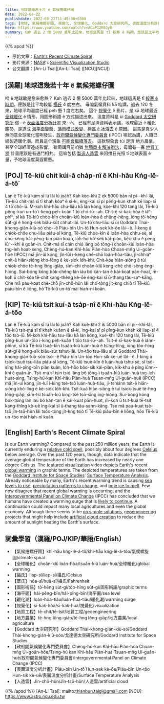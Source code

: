 ```yaml
---
title: 地球這幾若十年 ê 氣候捲螺仔圖
date: 2022-08-22
publishdate: 2022-08-22T11:45:00+0800
tags: [地球, 氣候捲螺仔圖, 視覺化, 全球暖化, Goddard 太空研究所, 表面溫度分析計畫, 圖形術語, 暖化潮, 地質工程, 地方農業, 人造雲, 攝氏, 華氏]
hero: https://www.youtube.com/watch?v=ACaPI2M4GyU
summary: Kah 過去 2 億 5000 萬年比起來，地球這馬是 tī 較寒 ê 時期，應該是比平均較低 4 度左右。
---
```


{{% apod %}}

- 原始文章：[Earth's Recent Climate Spiral](https://apod.nasa.gov/apod/ap220822.html)
- 影片來源：[NASA](https://www.nasa.gov/)'s [Scientific Visualization Studio](https://svs.gsfc.nasa.gov/)
- 台文翻譯：[An-Li Tsai][An-Li Tsai] ([NCU][NCU])

## [漢羅] 地球這幾若十年 ê 氣候捲螺仔圖
咱 ê 地球敢是愈來愈熱？
Kah 過去 2 億 5000 萬年比起來，地球這馬是 tī [較寒 ê 時期][relative cold spell]，應該是比平均較低 [攝氏][Celsius] 4 度左右。
毋閣氣候資料 kā 咱講，過去 120 冬來，地球平均溫度已經 peh 懸 1 度左右矣。
這个 [視覺化][featured visualization] ê 影片，是 kā 地球最近 [全球暖化][global warming] ê 情形，用圖形術語 ê 方式描述出來。
溫度資料是 ùi [Goddard 太空研究所][Goddard Institute for Space Studies] 做--ê [表面溫度分析計畫][Surface Temperature Analysis] 來--ê。
已經有足濟資料表示講，地球最近 ê 暖化趨勢，是造成 [海平面變懸][sea levels to rise]、[落雨模式改變][precipitation patterns to change]、[極區 ê 冰溶去][pole ice to melt] ê 原因。
這馬是真少人無同意全球暖化當咧發生，[政府間氣候變化專門委員會][Intergovernmental Panel on Climate Change] (IPCC) 嘛認為講，人類已經製造暖化潮，而且這个現象 [可能會繼續落去][likely to continue]。
這款現象會 tùi 足濟 地方農業，甚至全球經濟造成影響。
雖罔講目前咱猶 [無簡單 ê 解決辦法][no simple solutions]，毋閣有一寡 [地質工程][geoengineering] 計畫應該是有通鬥相共。
這嘛包括 [製造人造雲][artificial cloud creation t] 來阻擋日光照 tī 地球表面 ê 量，予地球溫度莫遐爾懸。

## [POJ] Tē-kiû chit kúi-ā cha̍p-nî ê Khì-hāu Kńg-lê-á-tô͘
Lán ê Tē-kiû kám sī lú lâi lú joa̍h?
Kah kòe-khì 2 ek 5000 bān nî pí--khí-lâi, Tē-kiû chit-má sī tī khah kôaⁿ ê sî-ki, èng-kai sī pí pêng-kun khah kē liap-sī 4 tō͘ chó-iū.
M̄-koh khì-hāu chu-liāu kā lán kóng, kòe-khì 120 tang lâi, Tē-kiû pêng-kun un-tō͘ í-keng peh-koân 1 tō͘ chó-iū--ah.
Chit-ê sī-kak-hòa ê iáⁿ-phìⁿ, sī kā Tē-kiû chòe-kīn choân-kiû loán-hòa ê chêng-hêng, iōng tô͘-hêng su̍t-gí ê hong-sek biâu-su̍t chhut-lâi.
Un-tō͘ chu-liāu sī ùi Goddard Thài-khong-gián-kiù-só͘ chò--ê Piáu-bīn Un-tō͘ Hun-sek kè-ōe lâi--ê.
Í-keng ū chiok-chōe chu-liāu piáu-sī kóng, Tē-kiû chòe-kīn ê loán-hòa chhu-sè, sī chō-sêng hái-pêng-bīn piàn koân, lo̍h-hō͘ bô͘-sek kái-piàn, ke̍k-khu ê peng iûⁿ--khì ê goân-in.
Chit-má sī chin chió lâng bô tông-ì choân-kiû loán-hòa tng-leh hoat-seng, Chèng-hú-kan Khì-hāu Piàn-hòa Choan-mn̂g Úi-goân-hōe (IPCC) mā jīn-ûi kóng, jîn-lūi í-keng chè-chō loán-hòa-tiâu, jî-chhiáⁿ chit-ê hiān-siōng khó-lêng ē kè-sio̍k lo̍h-khì.
Chit-kóa hiān-siōng ē tùi chiok-chōe tē-hng lông-gia̍p, sīm-chì choân-kiû keng-chè chō-sêng éng-hióng.
Sui-bóng kóng bo̍k-chêng lán iáu bô kán-tan ê kái-koat pān-hoat, m̄-koh ū chi̍t-kóa tē-chit kang-thêng kè-ōe èng-kai sī ū-thang tàu-saⁿ-kāng.
Che mā pau-koat chè-chō jîn-chō-hûn lâi chó͘-tòng ji̍t-kng chiò tī Tē-kiû piáu-bīn ê liōng, hō͘ Tē-kiû un-tō͘ mài hiah-nī koân.

## [KIP] Tē-kiû tsit kuí-ā tsa̍p-nî ê Khì-hāu Kńg-lê-á-tôo
Lán ê Tē-kiû kám sī lú lâi lú jua̍h?
Kah kuè-khì 2 ik 5000 bān nî pí--khí-lâi, Tē-kiû tsit-má sī tī khah kuânn ê sî-ki, ìng-kai sī pí pîng-kun khah kē liap-sī 4 tōo tsó-iū.
M̄-koh khì-hāu tsu-liāu kā lán kóng, kuè-khì 120 tang lâi, Tē-kiû pîng-kun un-tōo í-king peh-kuân 1 tōo tsó-iū--ah.
Tsit-ê sī-kak-huà ê iánn-phìnn, sī kā Tē-kiû tsuè-kīn tsuân-kiû luán-huà ê tsîng-hîng, iōng tôo-hîng su̍t-gí ê hong-sik biâu-su̍t tshut-lâi.
Un-tōo tsu-liāu sī uì Goddard Thài-khong-gián-kiù-sóo tsò--ê Piáu-bīn Un-tōo Hun-sik kè-uē lâi--ê.
Í-king ū tsiok-tsuē tsu-liāu piáu-sī kóng, Tē-kiû tsuè-kīn ê luán-huà tshu-sè, sī tsō-sîng hái-pîng-bīn piàn kuân, lo̍h-hōo bôo-sik kái-piàn, ki̍k-khu ê ping iûnn--khì ê guân-in.
Tsit-má sī tsin tsió lâng bô tông-ì tsuân-kiû luán-huà tng-leh huat-sing, Tsìng-hú-kan Khì-hāu Piàn-huà Tsuan-mn̂g Uí-guân-huē (IPCC) mā jīn-uî kóng, jîn-luī í-king tsè-tsō luán-huà-tiâu, jî-tshiánn tsit-ê hiān-siōng khó-lîng ē kè-sio̍k lo̍h-khì.
Tsit-kuá hiān-siōng ē tuì tsiok-tsuē tē-hng lông-gia̍p, sīm-tsì tsuân-kiû king-tsè tsō-sîng íng-hióng.
Sui-bóng kóng bo̍k-tsîng lán iáu bô kán-tan ê kái-kuat pān-huat, m̄-koh ū tsi̍t-kuá tē-tsit kang-thîng kè-uē ìng-kai sī ū-thang tàu-sann-kāng.
Tse mā pau-kuat tsè-tsō jîn-tsō-hûn lâi tsóo-tòng ji̍t-kng tsiò tī Tē-kiû piáu-bīn ê liōng, hōo Tē-kiû un-tōo mài hiah-nī kuân.


## [English] Earth's Recent Climate Spiral
Is our Earth warming?
Compared to the past 250 million years, the Earth is currently enduring a [relative cold spell][relative cold spell], possibly about four degrees [Celsius][Celsius] below average.
Over the past 120 years, though, data indicate that the average global temperature of the Earth has increased by nearly one degree Celsius.
The [featured visualization][featured visualization] video depicts Earth's recent [global warming][global warming] in graphic terms.
The depicted temperatures are taken from the [Goddard Institute for Space Studies][Goddard Institute for Space Studies]' [Surface Temperature Analysis][Surface Temperature Analysis].
Already noticeable by many, Earth's recent warming trend is causing [sea levels to rise][sea levels to rise], [precipitation patterns to change][precipitation patterns to change], and [pole ice to melt][pole ice to melt].
Few now disagree that recent global warming is occurring, and the [Intergovernmental Panel on Climate Change][Intergovernmental Panel on Climate Change] (IPCC) has concluded that we humans have created a warming surge that is [likely to continue][likely to continue].
A continuation could impact many local agricultures and even the global economy.
Although there seems to be [no simple solutions][no simple solutions], [geoengineering][geoengineering] projects that might help include [artificial cloud creation][artificial cloud creation e] to reduce the amount of sunlight heating the Earth's surface.

## 詞彙學習（漢羅/POJ/KIP/華語/English）
- 【氣候捲螺仔圖】khì-hāu kńg-lê-á-tô͘/khì-hāu kńg-lê-á-tôo/氣候螺旋圖/climate spiral
- 【全球暖化】choân-kiû loán-hòa/tsuân-kiû luán-huà/全球暖化/global warming
- 【攝氏】liap-sī/liap-sī/攝氏/Celsius
- 【華氏】hôa-sī/huâ-sī/攝氏/Fahrenheit
- 【圖形術語】tô͘-hêng su̍t-gí/tôo-hîng su̍t-gí/圖形術語/graphic terms
- 【海平面】hái-pêng-bīn/hái-pîng-bīn/海平面/sea level
- 【暖化潮】loán-hòa-tiâu/luán-huà-tiâu/暖化潮/warming surge
- 【視覺化】sī-kak-hòa/sī-kak-huà/視覺化/visualization
- 【地質工程】tē-chit/tē-tsit/地質工程/geoengineering
- 【地方農業】tē-hng lông-gia̍p/tē-hng lông-gia̍p/地方農業/local agriculture
- 【Goddard 太空研究所】Goddard Thài-khong-gián-kiù-só͘/Goddard Thài-khong-gián-kiù-sóo/戈達德太空研究所/Goddard Institute for Space Studies
- 【政府間氣候變化專門委員會】Chèng-hú-kan Khì-hāu Piàn-hòa Choan-mn̂g Úi-goân-hōe/Tsìng-hú kan Khì-hāu Piàn-huà Tsuan-mn̂g Uí-guân-huē/政府間氣候變化專門委員會/Intergovernmental Panel on Climate Change (IPCC)
- 【表面溫度分析計畫】Piáu-bīn Un-tō͘ Hun-sek kè-ōe/Piáu-bīn Un-tōo Hun-sik kè-uē/表面溫度分析計畫/Surface Temperature Analysis
- 【人造雲】Jîn-chō-hûn/Jîn-tsō-hûn/人造雲/artificial cloud


{{% /apod %}}
[An-Li Tsai]: mailto:thianbun.taigi@gmail.com
[NCU]: https://www.astro.ncu.edu.tw

[copyright]: https://apod.nasa.gov/apod/fap/lib/about_apod.html#srapply

[relative cold spell]:https://www.climate.gov/news-features/climate-qa/whats-hottest-earths-ever-been
[Celsius]:https://en.wikipedia.org/wiki/Celsius
[featured visualization]:https://svs.gsfc.nasa.gov/4975
[global warming]:https://climate.nasa.gov/global-warming-vs-climate-change/
[Goddard Institute for Space Studies]:https://www.giss.nasa.gov/
[Surface Temperature Analysis]:https://data.giss.nasa.gov/gistemp/
[sea levels to rise]:https://climate.nasa.gov/vital-signs/sea-level/
[precipitation patterns to change]:https://www.epa.gov/climate-indicators/climate-change-indicators-us-and-global-precipitation
[pole ice to melt]:https://climate.nasa.gov/vital-signs/arctic-sea-ice/
[Intergovernmental Panel on Climate Change]:https://www.ipcc.ch/
[likely to continue]:https://apod.nasa.gov/apod/ap090421.html
[no simple solutions]:https://cdn.mos.cms.futurecdn.net/ws8MosQggVDs2RuK8Rs2oH-1200-80.jpg
[geoengineering]:https://en.wikipedia.org/wiki/Climate_engineering
[artificial cloud creation e]:https://apod.nasa.gov/apod/ap220608.html
[artificial cloud creation t]:https://apod.tw/daily/20220608/
